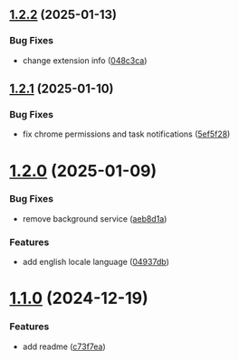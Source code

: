 ## [1.2.2](https://github.com/wood3n/ms-todo-chrome-extension/compare/v1.2.1...v1.2.2) (2025-01-13)


### Bug Fixes

* change extension info ([048c3ca](https://github.com/wood3n/ms-todo-chrome-extension/commit/048c3caf534865bb95ce71965452bc3a8f62e68c))

## [1.2.1](https://github.com/wood3n/ms-todo-chrome-extension/compare/v1.2.0...v1.2.1) (2025-01-10)


### Bug Fixes

* fix chrome permissions and task notifications ([5ef5f28](https://github.com/wood3n/ms-todo-chrome-extension/commit/5ef5f280646dd09a1d87bf7e4922c9e8de61ecf3))

# [1.2.0](https://github.com/wood3n/ms-todo-chrome-extension/compare/v1.1.0...v1.2.0) (2025-01-09)


### Bug Fixes

* remove background service ([aeb8d1a](https://github.com/wood3n/ms-todo-chrome-extension/commit/aeb8d1a394129a5855202d1c368ede28a34d7938))


### Features

* add english locale language ([04937db](https://github.com/wood3n/ms-todo-chrome-extension/commit/04937dbb877f3e88845b006568a39d14aa69a708))

# [1.1.0](https://github.com/wood3n/ms-todo-chrome-extension/compare/v1.0.0...v1.1.0) (2024-12-19)


### Features

* add readme ([c73f7ea](https://github.com/wood3n/ms-todo-chrome-extension/commit/c73f7ea921b9852b7b9dbf693a6b580df50a4f95))
